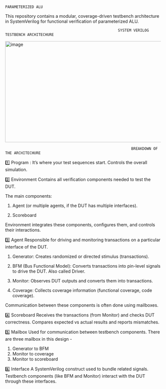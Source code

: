                                                                  PARAMETERIZED ALU 

This repository contains a modular, coverage-driven testbench architecture in SystemVerilog for functional verification of parameterized ALU.

                                                       SYSTEM VERILOG TESTBENCH ARCHITECHURE

<img width="777" height="328" alt="image" src="https://github.com/user-attachments/assets/91fe6faf-118b-42ea-ad0d-80ccde928558" />

                                                             BREAKDOWN OF THE ARCHITECHURE 

1️⃣ Program : 
      It’s where your test sequences start.
      Controls the overall simulation.

2️⃣ Environment
      Contains all verification components needed to test the DUT.

The main components:

1. Agent (or multiple agents, if the DUT has multiple interfaces).

2. Scoreboard

Environment integrates these components, configures them, and controls their interactions.

3️⃣ Agent
      Responsible for driving and monitoring transactions on a particular interface of the DUT.

1. Generator: Creates randomized or directed stimulus (transactions).

2. BFM (Bus Functional Model): Converts transactions into pin-level signals to drive the DUT. Also called Driver.

3. Monitor: Observes DUT outputs and converts them into transactions.

4. Coverage: Collects coverage information (functional coverage, code coverage).

Communication between these components is often done using mailboxes.

4️⃣ Scoreboard
        Receives the transactions (from Monitor) and checks DUT correctness.
        Compares expected vs actual results and reports mismatches.

5️⃣ Mailbox
        Used for communication between testbench components.
There are three mailbox in this design - 
  1. Generator to BFM 
  2. Monitor to coverage 
  3. Monitor to scoreboard 

6️⃣ Interface
       A SystemVerilog construct used to bundle related signals.
       Testbench components (like BFM and Monitor) interact with the DUT through these interfaces.

